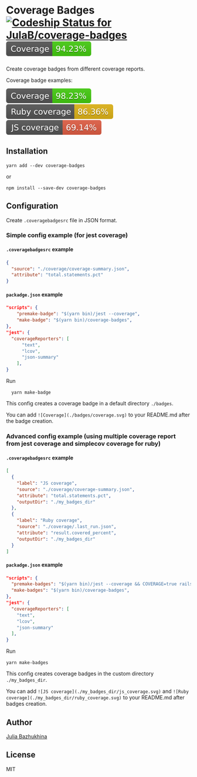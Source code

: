 # Coverage Badges &nbsp;&nbsp;&nbsp;&nbsp; [![Codeship Status for JulaB/coverage-badges](https://app.codeship.com/projects/47896600-3c8e-0137-3504-0a50e0cdf939/status?branch=master)](https://app.codeship.com/projects/334699) ![Coverage](./badges/coverage.svg)

Create coverage badges from different coverage reports.

Coverage badge examples:

![Coverage](./badges_examples/coverage.svg) ![Ruby coverage](./badges_examples/ruby_coverage.svg) ![JS coverage](./badges_examples/js_coverage.svg)

## Installation
```
yarn add --dev coverage-badges
```

or

```
npm install --save-dev coverage-badges
```

## Configuration

Create `.coveragebadgesrc` file in JSON format.

### Simple config example (for jest coverage)

#### `.coveragebadgesrc` example
```json
{
  "source": "./coverage/coverage-summary.json",
  "attribute": "total.statements.pct"
}
```

#### `packadge.json` example
```json
"scripts": {
    "premake-badge": "$(yarn bin)/jest --coverage",
    "make-badge": "$(yarn bin)/coverage-badges",
},
"jest": {
  "coverageReporters": [
      "text",
      "lcov",
      "json-summary"
    ],
}
```

Run
```
  yarn make-badge
```

This config creates a coverage badge in a default directory `./badges`.

You can add `![Coverage](./badges/coverage.svg)` to your README.md after the badge creation.


### Advanced config example (using multiple coverage report from jest coverage and simplecov coverage for ruby)

#### `.coveragebadgesrc` example
```json
[
  {
    "label": "JS coverage",
    "source": "./coverage/coverage-summary.json",
    "attribute": "total.statements.pct",
    "outputDir": "./my_badges_dir"
  },
  {
    "label": "Ruby coverage",
    "source": "./coverage/.last_run.json",
    "attribute": "result.covered_percent",
    "outputDir": "./my_badges_dir"
  }
]
```

#### `packadge.json` example
```json
"scripts": {
  "premake-badges": "$(yarn bin)/jest --coverage && COVERAGE=true rails test",
  "make-badges": "$(yarn bin)/coverage-badges",
},
"jest": {
  "coverageReporters": [
    "text",
    "lcov",
    "json-summary"
  ],
}
```

Run
```
yarn make-badges
```

This config creates coverage badges in the custom directory `./my_badges_dir`.

You can add `![JS coverage](./my_badges_dir/js_coverage.svg)` and `![Ruby coverage](./my_badges_dir/ruby_coverage.svg)` to your README.md after badges creation.


## Author
[Julia Bazhukhina](https://github.com/JulaB)

## License
MIT
